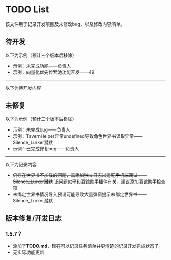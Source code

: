 # TODO List

该文件用于记录开发项目及未修改bug，以及修改内容清单。

## 待开发

以下为示例（预计三个版本后移除）

- 示例：未完成功能——负责人
- 示例：向量化优先检索池功能开发——49

---

以下为待开发内容

## 未修复

以下为示例（预计三个版本后移除）

- 示例：未完成bug——负责人
- 示例：TavernHelper异常undefined导致角色世界书读取异常——Silence_Lurker潜默
- ~~示例：已完成修复bug——负责人~~

---

以下为记录内容

- ~~仍存在世界书不加载的问题，需添加独立日志以适配手机端调试——Silence_Lurker潜默~~ 该问题似乎和酒馆助手插件有关，建议添加酒馆助手检查项
- 未绑定世界书情况导入预设可能导致大量弹窗提示未绑定世界书——Silence_Lurker潜默

## 版本修复/开发日志

### 1.5.7？

- 添加了**TODO.md**，现在可以记录任务清单并更清楚的记录开发完成状态了。
- 无实际功能更新
